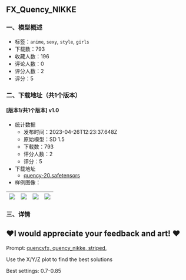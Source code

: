 ## FX_Quency_NIKKE
### 一、模型概述

- 标签：`anime`, `sexy`, `style`, `girls`
- 下载数：793
- 收藏人数：196
- 评论人数：0
- 评分人数：2
- 评分：5

### 二、下载地址（共1个版本）

#### [版本1/共1个版本] v1.0

- 统计数据
  - 发布时间：2023-04-26T12:23:37.648Z
  - 原始模型：SD 1.5
  - 下载数：793
  - 评分人数：2
  - 评分：5
- 下载地址
  - [quency-20.safetensors](https://civitai.com/api/download/models/55860)
- 样例图像：

| <img src="https://image.civitai.com/xG1nkqKTMzGDvpLrqFT7WA/69f4160b-50dc-4dcc-8bbe-598d2c975500/width=450/605233.jpeg" /> | <img src="https://image.civitai.com/xG1nkqKTMzGDvpLrqFT7WA/a3a84341-29a7-42d6-049b-3ff02465f400/width=450/605235.jpeg" /> | <img src="https://image.civitai.com/xG1nkqKTMzGDvpLrqFT7WA/81da28c9-b88b-41c0-0eec-33a12af51200/width=450/605231.jpeg" /> | <img src="https://image.civitai.com/xG1nkqKTMzGDvpLrqFT7WA/0344dfb4-25c6-4f9d-2086-9b7791dcba00/width=450/605237.jpeg" /> |
| ---- | ---- | ---- | ---- |


### 三、详情
<h2><strong>❤️I would appreciate your feedback and art</strong>! ❤️</h2><p>                        Prompt: <u>quencyfx, quency_nikke, striped, </u></p><p>                      Use the X/Y/Z plot to find the best solutions</p><p>                                    Best settings: 0.7-0.85</p>